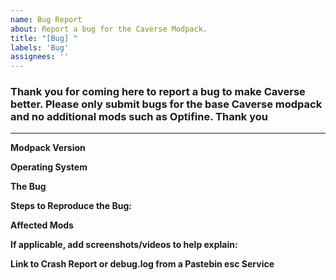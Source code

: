 ```yaml
---
name: Bug Report
about: Report a bug for the Caverse Modpack.
title: "[Bug] "
labels: 'Bug'
assignees: ''
---
```

### Thank you for coming here to report a bug to make Caverse better. Please only submit bugs for the base Caverse modpack and no additional mods such as Optifine. Thank you
---

**Modpack Version**

**Operating System**

**The Bug**

**Steps to Reproduce the Bug:**

**Affected Mods**

**If applicable, add screenshots/videos to help explain:**

**Link to Crash Report or debug.log from a Pastebin esc Service**
